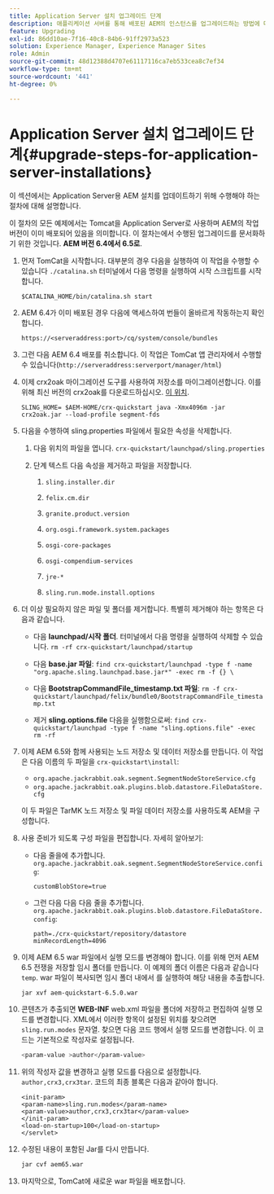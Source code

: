 ```yaml
---
title: Application Server 설치 업그레이드 단계
description: 애플리케이션 서버를 통해 배포된 AEM의 인스턴스를 업그레이드하는 방법에 대해 알아봅니다.
feature: Upgrading
exl-id: 86dd10ae-7f16-40c8-84b6-91ff2973a523
solution: Experience Manager, Experience Manager Sites
role: Admin
source-git-commit: 48d12388d4707e61117116ca7eb533cea8c7ef34
workflow-type: tm+mt
source-wordcount: '441'
ht-degree: 0%

---
```


# Application Server 설치 업그레이드 단계{#upgrade-steps-for-application-server-installations}

이 섹션에서는 Application Server용 AEM 설치를 업데이트하기 위해 수행해야 하는 절차에 대해 설명합니다.

이 절차의 모든 예제에서는 Tomcat을 Application Server로 사용하며 AEM의 작업 버전이 이미 배포되어 있음을 의미합니다. 이 절차는에서 수행된 업그레이드를 문서화하기 위한 것입니다. **AEM 버전 6.4에서 6.5로**.

1. 먼저 TomCat을 시작합니다. 대부분의 경우 다음을 실행하여 이 작업을 수행할 수 있습니다 `./catalina.sh` 터미널에서 다음 명령을 실행하여 시작 스크립트를 시작합니다.

   ```shell
   $CATALINA_HOME/bin/catalina.sh start
   ```

1. AEM 6.4가 이미 배포된 경우 다음에 액세스하여 번들이 올바르게 작동하는지 확인합니다.

   ```shell
   https://<serveraddress:port>/cq/system/console/bundles
   ```

1. 그런 다음 AEM 6.4 배포를 취소합니다. 이 작업은 TomCat 앱 관리자에서 수행할 수 있습니다(`http://serveraddress:serverport/manager/html`)

1. 이제 crx2oak 마이그레이션 도구를 사용하여 저장소를 마이그레이션합니다. 이를 위해 최신 버전의 crx2oak를 다운로드하십시오. [이 위치](https://repo1.maven.org/maven2/com/adobe/granite/crx2oak/).

   ```shell
   SLING_HOME= $AEM-HOME/crx-quickstart java -Xmx4096m -jar crx2oak.jar --load-profile segment-fds
   ```

1. 다음을 수행하여 sling.properties 파일에서 필요한 속성을 삭제합니다.

   1. 다음 위치의 파일을 엽니다. `crx-quickstart/launchpad/sling.properties`
   1. 단계 텍스트 다음 속성을 제거하고 파일을 저장합니다.

      1. `sling.installer.dir`

      1. `felix.cm.dir`

      1. `granite.product.version`

      1. `org.osgi.framework.system.packages`

      1. `osgi-core-packages`

      1. `osgi-compendium-services`

      1. `jre-*`

      1. `sling.run.mode.install.options`

1. 더 이상 필요하지 않은 파일 및 폴더를 제거합니다. 특별히 제거해야 하는 항목은 다음과 같습니다.

   * 다음 **launchpad/시작 폴더**. 터미널에서 다음 명령을 실행하여 삭제할 수 있습니다. `rm -rf crx-quickstart/launchpad/startup`

   * 다음 **base.jar 파일**: `find crx-quickstart/launchpad -type f -name "org.apache.sling.launchpad.base.jar*" -exec rm -f {} \`

   * 다음 **BootstrapCommandFile_timestamp.txt 파일**: `rm -f crx-quickstart/launchpad/felix/bundle0/BootstrapCommandFile_timestamp.txt`

   * 제거 **sling.options.file** 다음을 실행함으로써: `find crx-quickstart/launchpad -type f -name "sling.options.file" -exec rm -rf`

1. 이제 AEM 6.5와 함께 사용되는 노드 저장소 및 데이터 저장소를 만듭니다. 이 작업은 다음 이름의 두 파일을 `crx-quickstart\install`:

   * `org.apache.jackrabbit.oak.segment.SegmentNodeStoreService.cfg`
   * `org.apache.jackrabbit.oak.plugins.blob.datastore.FileDataStore.cfg`

   이 두 파일은 TarMK 노드 저장소 및 파일 데이터 저장소를 사용하도록 AEM을 구성합니다.

1. 사용 준비가 되도록 구성 파일을 편집합니다. 자세히 알아보기:

   * 다음 줄을에 추가합니다. `org.apache.jackrabbit.oak.segment.SegmentNodeStoreService.config`:

     `customBlobStore=true`

   * 그런 다음 다음 다음 줄을 추가합니다. `org.apache.jackrabbit.oak.plugins.blob.datastore.FileDataStore.config`:

     ```
     path=./crx-quickstart/repository/datastore
     minRecordLength=4096
     ```

1. 이제 AEM 6.5 war 파일에서 실행 모드를 변경해야 합니다. 이를 위해 먼저 AEM 6.5 전쟁을 저장할 임시 폴더를 만듭니다. 이 예제의 폴더 이름은 다음과 같습니다 `temp`. war 파일이 복사되면 임시 폴더 내에서 를 실행하여 해당 내용을 추출합니다.

   ```
   jar xvf aem-quickstart-6.5.0.war
   ```

1. 콘텐츠가 추출되면 **WEB-INF** web.xml 파일을 폴더에 저장하고 편집하여 실행 모드를 변경합니다. XML에서 이러한 항목이 설정된 위치를 찾으려면 `sling.run.modes` 문자열. 찾으면 다음 코드 행에서 실행 모드를 변경합니다. 이 코드는 기본적으로 작성자로 설정됩니다.

   ```bash
   <param-value >author</param-value>
   ```

1. 위의 작성자 값을 변경하고 실행 모드를 다음으로 설정합니다. `author,crx3,crx3tar`. 코드의 최종 블록은 다음과 같아야 합니다.

   ```
   <init-param>
   <param-name>sling.run.modes</param-name>
   <param-value>author,crx3,crx3tar</param-value>
   </init-param>
   <load-on-startup>100</load-on-startup>
   </servlet>
   ```

1. 수정된 내용이 포함된 Jar를 다시 만듭니다.

   ```bash
   jar cvf aem65.war
   ```

1. 마지막으로, TomCat에 새로운 war 파일을 배포합니다.
